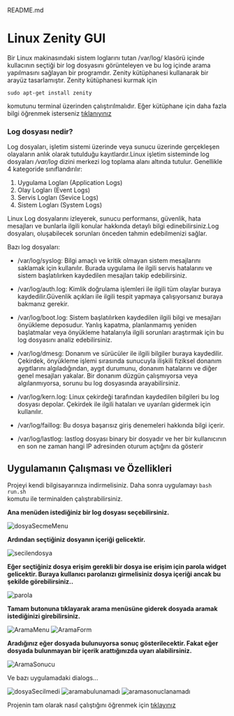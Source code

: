 README.md

# Linux Zenity GUI

Bir Linux makinasındaki sistem loglarını tutan /var/log/
klasörü içinde kullacının seçtiği bir log dosyasını 
görünteleyen ve bu log içinde arama yapılmasını sağlayan
bir programdır. Zenity kütüphanesi 
kullanarak bir arayüz tasarlamıştır.
Zenity kütüphanesi kurmak için

```
sudo apt-get install zenity
```

komutunu terminal üzerinden çalıştırılmalıdır.
Eğer kütüphane için daha fazla bilgi öğrenmek 
isterseniz 
[tıklanıyınız](https://help.gnome.org/users/zenity/3.32/)

### Log dosyası nedir?
Log dosyaları, işletim sistemi üzerinde veya sunucu 
üzerinde gerçekleşen olayaların anlık olarak 
tutulduğu kayıtlardır.Linux işletim sisteminde log 
dosyaları */var/log* dizini merkezi
log toplama alanı altında tutulur. Genellikle 4 
kategoride sınıflandırılır:
1. Uygulama Logları (Application Logs)
2. Olay Logları (Event Logs)
3. Servis Logları (Sevice Logs)
4. Sistem Logları (System Logs)

Linux Log dosyalarını izleyerek, sunucu performansı, 
güvenlik, hata mesajları ve bunlarla ilgili konular 
hakkında detaylı bilgi edinebilirsiniz.Log dosyaları, 
oluşabilecek sorunları önceden tahmin edebilmenizi sağlar.

Bazı log dosyaları:
- /var/log/syslog: 
Bilgi amaçlı ve kritik olmayan sistem mesajlarını saklamak için kullanılır.
Burada uygulama ile ilgili servis hatalarını ve sistem 
başlatılırken kaydedilen mesajları takip edebilirsiniz.

- /var/log/auth.log: 
Kimlik doğrulama işlemleri ile ilgili tüm olaylar buraya kaydedilir.Güvenlik açıkları 
ile ilgili tespit yapmaya çalışıyorsanız buraya bakmanız gerekir.

- /var/log/boot.log: 
Sistem başlatılırken kaydedilen ilgili bilgi ve mesajları önyükleme deposudur.
Yanlış kapatma, planlanmamış yeniden başlatmalar veya önyükleme hatalarıyla 
ilgili sorunları araştırmak için bu log dosyasını analiz edebilirsiniz.

- /var/log/dmesg: 
Donanım ve sürücüler ile ilgili bilgiler buraya kaydedilir. 
Çekirdek, önyükleme işlemi sırasında sunucuyla ilişkili fiziksel 
donanım aygıtlarını algıladığından, aygıt durumunu, donanım hatalarını ve 
diğer genel mesajları yakalar. Bir donanım düzgün çalışmıyorsa veya algılanmıyorsa, 
sorunu bu log dosyasında arayabilirsiniz.

- /var/log/kern.log: 
Linux çekirdeği tarafından kaydedilen bilgileri bu log dosyası depolar.
Çekirdek ile ilgili hataları ve uyarıları gidermek için kullanılır.

- /var/log/faillog: 
Bu dosya başarısız giriş denemeleri hakkında bilgi içerir.

- /var/log/lastlog: 
lastlog dosyası binary bir dosyadır ve her bir kullanıcının en son ne zaman hangi IP 
adresinden oturum açtığını da gösterir

## Uygulamanın Çalışması ve Özellikleri
Projeyi kendi bilgisayarınıza indirmelisiniz. Daha sonra uygulamayı
``` bash run.sh ```  
komutu ile terminalden çalıştırabilirsiniz.

**Ana menüden istediğiniz bir log dosyası seçebilirsiniz.**

![dosyaSecmeMenu](https://github.com/zeynep-dmrl/Linux-Zenity-GUI/blob/main/imgs/dosyaSecmeMenu.png)

**Ardından seçtiğiniz dosyanın içeriği gelicektir.** 

![secilendosya](https://github.com/zeynep-dmrl/Linux-Zenity-GUI/blob/main/imgs/secilendosyaimg.png)

**Eğer seçtiğiniz dosya erişim gerekli bir dosya ise erişim için parola widget gelicektir. Buraya kullanıcı parolanızı girmelisiniz dosya içeriği ancak 
bu şekilde görebilirsiniz..**

![parola](https://github.com/zeynep-dmrl/Linux-Zenity-GUI/blob/main/imgs/parola.jpeg)

**Tamam butonuna tıklayarak arama menüsüne giderek dosyada aramak istediğinizi girebilirsiniz.**

![AramaMenu](https://github.com/zeynep-dmrl/Linux-Zenity-GUI/blob/main/imgs/AramaMenu.png) ![AramaForm](https://github.com/zeynep-dmrl/Linux-Zenity-GUI/blob/main/imgs/AramaForm.png)

**Aradığınız eğer dosyada bulunuyorsa sonuç gösterilecektir. Fakat eğer dosyada bulunmayan bir içerik arattığınızda uyarı alabilirsiniz.**

![AramaSonucu](https://github.com/zeynep-dmrl/Linux-Zenity-GUI/blob/main/imgs/AramaSonucu.png)

Ve bazı uygulamadaki dialogs...

![dosyaSecilmedi](https://github.com/zeynep-dmrl/Linux-Zenity-GUI/blob/main/imgs/dosyaSecilmedi.png) ![aramabulunamadı](https://github.com/zeynep-dmrl/Linux-Zenity-GUI/blob/main/imgs/aramabulunamadı.png)
![aramasonuclanamadı](https://github.com/zeynep-dmrl/Linux-Zenity-GUI/blob/main/imgs/aramasonuclanamadı.png)


Projenin tam olarak nasıl çalıştığını öğrenmek için [tıklayınız]()

